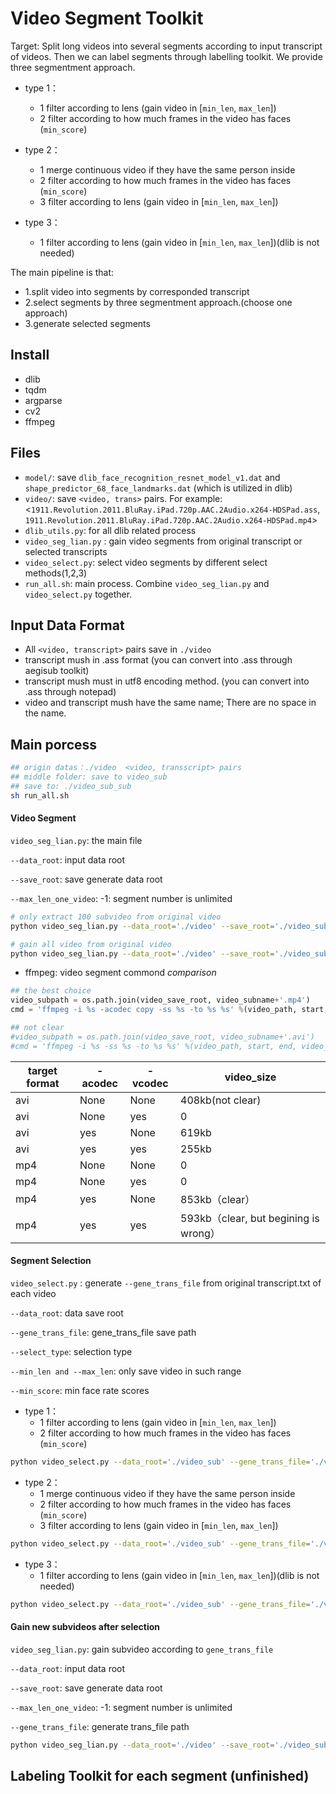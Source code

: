 # Video Segment Toolkit
Target: Split long videos into several segments according to input transcript of videos. Then we can label segments through labelling toolkit. We provide three segmentment approach.
- type 1：
  - 1 filter according to lens (gain video in [`min_len`, `max_len`])
  - 2 filter according to how much frames in the video has faces (`min_score`)

- type 2：
  - 1 merge continuous video if they have the same person inside
  - 2 filter according to how much frames in the video has faces (`min_score`)
  - 3 filter according to lens (gain video in [`min_len`, `max_len`])

- type 3：
  - 1 filter according to lens (gain video in [`min_len`, `max_len`])(dlib is not needed)

The main pipeline is that:
- 1.split video into segments by corresponded transcript
- 2.select segments by three segmentment approach.(choose one approach)
- 3.generate selected segments

## Install

- dlib
- tqdm
- argparse
- cv2
- ffmpeg

## Files
- `model/`: save `dlib_face_recognition_resnet_model_v1.dat` and `shape_predictor_68_face_landmarks.dat` (which is utilized in dlib)
- `video/`: save `<video, trans>` pairs. For example: <`1911.Revolution.2011.BluRay.iPad.720p.AAC.2Audio.x264-HDSPad.ass`, `1911.Revolution.2011.BluRay.iPad.720p.AAC.2Audio.x264-HDSPad.mp4`>
- `dlib_utils.py`: for all dlib related process
- `video_seg_lian.py` : gain video segments from original transcript or selected transcripts
- `video_select.py`: select video segments by different select methods(1,2,3)
- `run_all.sh`: main process. Combine `video_seg_lian.py` and `video_select.py` together.



## Input Data Format

- All `<video, transcript>` pairs save in `./video` 
- transcript mush in .ass format (you can convert into .ass through aegisub toolkit)
- transcript mush must in utf8 encoding method. (you can convert into .ass through notepad)
- video and transcript mush have the same name; There are no space in the name.


## Main porcess

```sh
## origin datas：./video  <video, transscript> pairs
## middle folder: save to video_sub
## save to: ./video_sub_sub
sh run_all.sh
```

#### Video Segment
`video_seg_lian.py`: the main file

`--data_root`: input data root

`--save_root`: save generate data root

`--max_len_one_video`: -1: segment number is unlimited


```sh
# only extract 100 subvideo from original video
python video_seg_lian.py --data_root='./video' --save_root='./video_sub' --max_len_one_video=100

# gain all video from original video
python video_seg_lian.py --data_root='./video' --save_root='./video_sub' --max_len_one_video=-1
```

- ffmpeg: video segment commond *comparison*

```python
## the best choice
video_subpath = os.path.join(video_save_root, video_subname+'.mp4')
cmd = 'ffmpeg -i %s -acodec copy -ss %s -to %s %s' %(video_path, start, end, video_subpath)

## not clear
#video_subpath = os.path.join(video_save_root, video_subname+'.avi')
#cmd = 'ffmpeg -i %s -ss %s -to %s %s' %(video_path, start, end, video_subpath)
```

| target format | -acodec | -vcodec | video_size                          |
| ------------- | ------- | ------- | ----------------------------------- |
| avi           | None    | None    | 408kb(not clear)                    |
| avi           | None    | yes     | 0                                   |
| avi           | yes     | None    | 619kb                               |
| avi           | yes     | yes     | 255kb                               |
| mp4           | None    | None    | 0                                   |
| mp4           | None    | yes     | 0                                   |
| mp4           | yes     | None    | 853kb（clear）                        |
| mp4           | yes     | yes     | 593kb（clear, but begining is wrong） |


#### Segment Selection

`video_select.py` : generate `--gene_trans_file` from original transcript.txt of each video

`--data_root`: data save root

`--gene_trans_file`: gene_trans_file save path

`--select_type`: selection type

`--min_len and --max_len`: only save video in such range

`--min_score`: min face rate scores

- type 1：
  - 1 filter according to lens (gain video in [`min_len`, `max_len`])
  - 2 filter according to how much frames in the video has faces (`min_score`)
```sh
python video_select.py --data_root='./video_sub' --gene_trans_file='./video_sub/trans_gene.txt' --select_type=1 --min_len=1 --max_len=10 --min_score=0.5 
```

- type 2：
  - 1 merge continuous video if they have the same person inside
  - 2 filter according to how much frames in the video has faces (`min_score`)
  - 3 filter according to lens (gain video in [`min_len`, `max_len`])
```sh
python video_select.py --data_root='./video_sub' --gene_trans_file='./video_sub/trans_gene.txt' --select_type=2 --min_len=1 --max_len=10 --min_score=0.5 
```

- type 3：
  - 1 filter according to lens (gain video in [`min_len`, `max_len`])(dlib is not needed)
```sh
python video_select.py --data_root='./video_sub' --gene_trans_file='./video_sub/trans_gene.txt' --select_type=3 --min_len=1 --max_len=10
```

#### Gain new subvideos after selection
`video_seg_lian.py`: gain subvideo according to `gene_trans_file`

`--data_root`: input data root

`--save_root`: save generate data root

`--max_len_one_video`:  -1: segment number is unlimited

`--gene_trans_file`: generate trans_file path

```sh
python video_seg_lian.py --data_root='./video' --save_root='./video_sub_sub' --gene_trans_file='./video_sub/trans_gene.txt' --max_len_one_video=-1
```


## Labeling Toolkit for each segment (unfinished)
